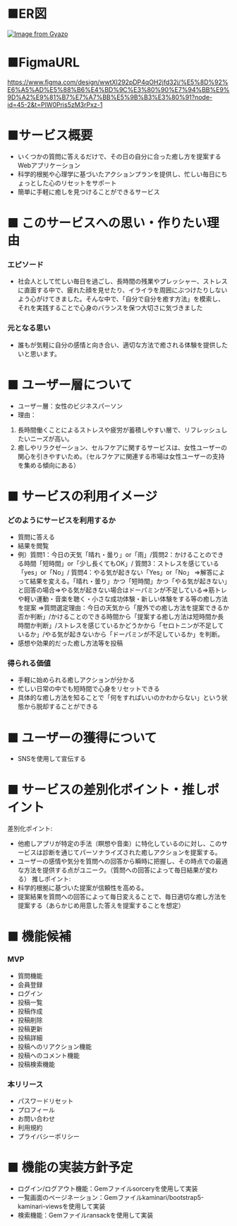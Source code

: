 # ■ER図
[![Image from Gyazo](https://i.gyazo.com/026d478bbbf3e770aca47097c284d005.png)](https://gyazo.com/026d478bbbf3e770aca47097c284d005)

# ■FigmaURL
https://www.figma.com/design/wwtXI292pDP4qOH2jfd32j/%E5%8D%92%E6%A5%AD%E5%88%B6%E4%BD%9C%E3%80%90%E7%94%BB%E9%9D%A2%E9%81%B7%E7%A7%BB%E5%9B%B3%E3%80%91?node-id=45-2&t=PIW0Pris5zM3rPxz-1

# ■サービス概要
* いくつかの質問に答えるだけで、その日の自分に合った癒し方を提案するWebアプリケーション
* 科学的根拠や心理学に基づいたアクションプランを提供し、忙しい毎日にちょっとした心のリセットをサポート
* 簡単に手軽に癒しを見つけることができるサービス

# ■ このサービスへの思い・作りたい理由
### エピソード
* 社会人として忙しい毎日を過ごし、長時間の残業やプレッシャー、ストレスに直面する中で、疲れた顔を見せたり、イライラを周囲にぶつけたりしないよう心がけてきました。そんな中で、「自分で自分を癒す方法」を模索し、それを実践することで心身のバランスを保つ大切さに気づきました
### 元となる思い
* 誰もが気軽に自分の感情と向き合い、適切な方法で癒される体験を提供したいと思います。

# ■ ユーザー層について
* ユーザー層：女性のビジネスパーソン
* 理由：
1. 長時間働くことによるストレスや疲労が蓄積しやすい層で、リフレッシュしたいニーズが高い。
2. 癒しやリラクゼーション、セルフケアに関するサービスは、女性ユーザーの関心を引きやすいため。（セルフケアに関連する市場は女性ユーザーの支持を集める傾向にある）

# ■ サービスの利用イメージ
### どのようにサービスを利用するか
* 質問に答える
* 結果を閲覧
* 例）質問1：今日の天気「晴れ・曇り」or「雨」/質問2：かけることのできる時間「短時間」or「少し長くてもOK」/ 質問3：ストレスを感じている「yes」or「No」/ 質問4：やる気が起きない「Yes」or「No」
⇒解答によって結果を変える。「晴れ・曇り」かつ「短時間」かつ「やる気が起きない」と回答の場合⇒やる気が起きない場合はドーパミンが不足している⇒筋トレや軽い運動・音楽を聴く・小さな成功体験・新しい体験をする等の癒し方法を提案
⇒質問選定理由：今日の天気から「屋外での癒し方法を提案できるか否か判断」/かけることのできる時間から「提案する癒し方法は短時間か長時間か判断」/ストレスを感じているかどうかから「セロトニンが不足しているか」/やる気が起きないから「ドーパミンが不足しているか」を判断。
* 感想や効果的だった癒し方法等を投稿
### 得られる価値
* 手軽に始められる癒しアクションが分かる
* 忙しい日常の中でも短時間で心身をリセットできる
* 具体的な癒し方法を知ることで「何をすればいいのかわからない」という状態から脱却することができる

# ■ ユーザーの獲得について
* SNSを使用して宣伝する

# ■ サービスの差別化ポイント・推しポイント
差別化ポイント:
* 他癒しアプリが特定の手法（瞑想や音楽）に特化しているのに対し、このサービスは診断を通じてパーソナライズされた癒しアクションを提案する。
* ユーザーの感情や気分を質問への回答から瞬時に把握し、その時点での最適な方法を提供する点がユニーク。（質問への回答によって毎日結果が変わる）
推しポイント:
* 科学的根拠に基づいた提案が信頼性を高める。
* 提案結果を質問への回答によって毎日変えることで、毎日適切な癒し方法を提案する（あらかじめ用意した答えを提案することを想定）

# ■ 機能候補
### MVP
* 質問機能
* 会員登録
* ログイン
* 投稿一覧
* 投稿作成
* 投稿削除
* 投稿更新
* 投稿詳細
* 投稿へのリアクション機能
* 投稿へのコメント機能
* 投稿検索機能

### 本リリース
* パスワードリセット
* プロフィール
* お問い合わせ
* 利用規約
* プライバシーポリシー

# ■ 機能の実装方針予定
* ログイン/ログアウト機能：Gemファイルsorceryを使用して実装
* 一覧画面のページネーション：Gemファイルkaminari/bootstrap5-kaminari-viewsを使用して実装
* 検索機能：Gemファイルransackを使用して実装
